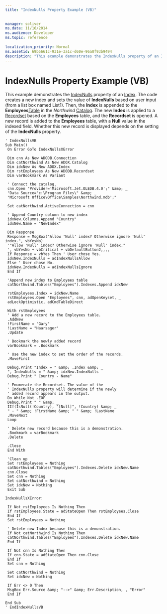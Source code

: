 ```yaml
---
title: "IndexNulls Property Example (VB)"
 
 
manager: soliver
ms.date: 11/16/2014
ms.audience: Developer
ms.topic: reference
  
localization_priority: Normal
ms.assetid: 69b5661c-931e-3a1c-d60e-96a0f93b9494
description: "This example demonstrates the IndexNulls property of an Index. The code creates a new index and sets the value of IndexNulls based on user input (from a list box named List1). Then, the Index is appended to the EmployeesTable in the NorthwindCatalog. The new Index is applied to a Recordset based on the Employees table, and the Recordset is opened. A new record is added to the Employees table, with a Null value in the indexed field. Whether this new record is displayed depends on the setting of the IndexNulls property."
---
```


# IndexNulls Property Example (VB)

This example demonstrates the [IndexNulls](indexnulls-property-adox.md) property of an [Index](index-object-adox.md). The code creates a new index and sets the value of **IndexNulls** based on user input (from a list box named List1). Then, the **Index** is appended to the **Employees**[Table](table-object-adox.md) in the  *Northwind* [Catalog](catalog-object-adox.md). The new **Index** is applied to a [Recordset](recordset-object-ado.md) based on the **Employees** table, and the **Recordset** is opened. A new record is added to the **Employees** table, with a **Null** value in the indexed field. Whether this new record is displayed depends on the setting of the **IndexNulls** property. 
  
```
' IndexNullsVB 
Sub Main() 
 On Error GoTo IndexNullsXError 
 
 Dim cnn As New ADODB.Connection 
 Dim catNorthwind As New ADOX.Catalog 
 Dim idxNew As New ADOX.Index 
 Dim rstEmployees As New ADODB.Recordset 
 Dim varBookmark As Variant 
 
 ' Connect the catalog. 
 cnn.Open "Provider='Microsoft.Jet.OLEDB.4.0';" &amp; _ 
 "Data Source='c:\Program Files\" &amp; _ 
 "Microsoft Office\Office\Samples\Northwind.mdb';" 
 
 Set catNorthwind.ActiveConnection = cnn 
 
 ' Append Country column to new index 
 idxNew.Columns.Append "Country" 
 idxNew.Name = "NewIndex" 
 
 Dim Response 
 Response = MsgBox("Allow 'Null' index? Otherwise ignore 'Null' index.", vbYesNo) 
 '"Allow 'Null' index? Otherwise ignore 'Null' index." 
 ', vbYesNo + vbCritical + vbDefaultButton2,,,, 
 If Response = vbYes Then ' User chose Yes. 
 idxNew.IndexNulls = adIndexNullsAllow 
 Else ' User chose No. 
 idxNew.IndexNulls = adIndexNullsIgnore 
 End If 
 
 'Append new index to Employees table 
 catNorthwind.Tables("Employees").Indexes.Append idxNew 
 
 rstEmployees.Index = idxNew.Name 
 rstEmployees.Open "Employees", cnn, adOpenKeyset, _ 
 adLockOptimistic, adCmdTableDirect 
 
 With rstEmployees 
 ' Add a new record to the Employees table. 
 .AddNew 
 !FirstName = "Gary" 
 !LastName = "Haarsager" 
 .Update 
 
 ' Bookmark the newly added record 
 varBookmark = .Bookmark 
 
 ' Use the new index to set the order of the records. 
 .MoveFirst 
 
 Debug.Print "Index = " &amp; .Index &amp; _ 
 ", IndexNulls = " &amp; idxNew.IndexNulls 
 Debug.Print " Country - Name" 
 
 ' Enumerate the Recordset. The value of the 
 ' IndexNulls property will determine if the newly 
 ' added record appears in the output. 
 Do While Not .EOF 
 Debug.Print " " &amp; _ 
 IIf(IsNull(!Country), "[Null]", !Country) &amp; _ 
 " - " &amp; !FirstName &amp; " " &amp; !LastName 
 .MoveNext 
 Loop 
 
 ' Delete new record because this is a demonstration. 
 .Bookmark = varBookmark 
 .Delete 
 
 .Close 
 End With 
 
 'Clean up 
 Set rstEmployees = Nothing 
 catNorthwind.Tables("Employees").Indexes.Delete idxNew.Name 
 cnn.Close 
 Set cnn = Nothing 
 Set catNorthwind = Nothing 
 Set idxNew = Nothing 
 Exit Sub 
 
IndexNullsXError: 
 
 If Not rstEmployees Is Nothing Then 
 If rstEmployees.State = adStateOpen Then rstEmployees.Close 
 End If 
 Set rstEmployees = Nothing 
 
 ' Delete new Index because this is a demonstration. 
 If Not catNorthwind Is Nothing Then 
 catNorthwind.Tables("Employees").Indexes.Delete idxNew.Name 
 End If 
 
 If Not cnn Is Nothing Then 
 If cnn.State = adStateOpen Then cnn.Close 
 End If 
 Set cnn = Nothing 
 
 Set catNorthwind = Nothing 
 Set idxNew = Nothing 
 
 If Err <> 0 Then 
 MsgBox Err.Source &amp; "-->" &amp; Err.Description, , "Error" 
 End If 
 
End Sub 
' EndIndexNullsVB 

```


